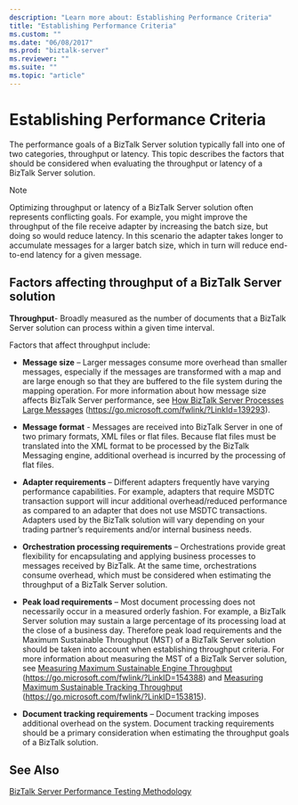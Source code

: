 ```yaml
---
description: "Learn more about: Establishing Performance Criteria"
title: "Establishing Performance Criteria"
ms.custom: ""
ms.date: "06/08/2017"
ms.prod: "biztalk-server"
ms.reviewer: ""
ms.suite: ""
ms.topic: "article"
---
```

# Establishing Performance Criteria
The performance goals of a BizTalk Server solution typically fall into one of two categories, throughput or latency. This topic describes the factors that should be considered when evaluating the throughput or latency of a BizTalk Server solution.

> [!NOTE]
>  Optimizing throughput or latency of a BizTalk Server solution often represents conflicting goals. For example, you might improve the throughput of the file receive adapter by increasing the batch size, but doing so would reduce latency. In this scenario the adapter takes longer to accumulate messages for a larger batch size, which in turn will reduce end-to-end latency for a given message.

## Factors affecting throughput of a BizTalk Server solution
 **Throughput**- Broadly measured as the number of documents that a BizTalk Server solution can process within a given time interval.

 Factors that affect throughput include:

-   **Message size** – Larger messages consume more overhead than smaller messages, especially if the messages are transformed with a map and are large enough so that they are buffered to the file system during the mapping operation. For more information about how message size affects BizTalk Server performance, see [How BizTalk Server Processes Large Messages](/previous-versions/) (https://go.microsoft.com/fwlink/?LinkId=139293).

-   **Message format** - Messages are received into BizTalk Server in one of two primary formats, XML files or flat files. Because flat files must be translated into the XML format to be processed by the BizTalk Messaging engine, additional overhead is incurred by the processing of flat files.

-   **Adapter requirements** – Different adapters frequently have varying performance capabilities. For example, adapters that require MSDTC transaction support will incur additional overhead/reduced performance as compared to an adapter that does not use MSDTC transactions. Adapters used by the BizTalk solution will vary depending on your trading partner’s requirements and/or internal business needs.

-   **Orchestration processing requirements** – Orchestrations provide great flexibility for encapsulating and applying business processes to messages received by BizTalk. At the same time, orchestrations consume overhead, which must be considered when estimating the throughput of a BizTalk Server solution.

-   **Peak load requirements** – Most document processing does not necessarily occur in a measured orderly fashion. For example, a BizTalk Server solution may sustain a large percentage of its processing load at the close of a business day. Therefore peak load requirements and the Maximum Sustainable Throughput (MST) of a BizTalk Server solution should be taken into account when establishing throughput criteria. For more information about measuring the MST of a BizTalk Server solution, see [Measuring Maximum Sustainable Engine Throughput](../core/measuring-maximum-sustainable-engine-throughput.md) (https://go.microsoft.com/fwlink/?LinkID=154388) and [Measuring Maximum Sustainable Tracking Throughput](../core/measuring-maximum-sustainable-tracking-throughput.md) (https://go.microsoft.com/fwlink/?LinkID=153815).

-   **Document tracking requirements** – Document tracking imposes additional overhead on the system. Document tracking requirements should be a primary consideration when estimating the throughput goals of a BizTalk solution.

## See Also
 [BizTalk Server Performance Testing Methodology](../technical-guides/biztalk-server-performance-testing-methodology.md)